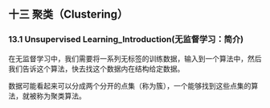 ## 十三 聚类（Clustering）

### 13.1 Unsupervised Learning_Introduction(无监督学习：简介)

在无监督学习中，我们需要将一系列无标签的训练数据，输入到一个算法中，然后我们告诉这个算法，快去找这个数据内在结构给定数据。

数据可能看起来可以分成两个分开的点集（称为簇），一个能够找到这些点集的算法，就被称为聚类算法。